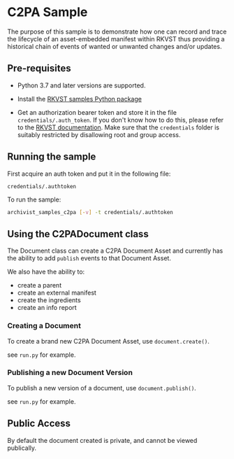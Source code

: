 # C2PA Sample

The purpose of this sample is to demonstrate how one can record and trace the lifecycle of an asset-embedded manifest within RKVST thus providing a historical chain of events of wanted or unwanted changes and/or updates.


## Pre-requisites

* Python 3.7 and later versions are supported.

* Install the [RKVST samples Python package](https://pypi.org/project/rkvst-samples/ "PyPi package page")

* Get an authorization bearer token and store it in the file `credentials/.auth_token`. If you don't know how to do this, please refer to the [RKVST documentation](https://docs.rkvst.com/docs/rkvst-basics/getting-access-tokens-using-app-registrations/ "Getting an auth token"). Make sure that the `credentials` folder is suitably restricted by disallowing root and group access.


## Running the sample

First acquire an auth token and put it in the following file:

```
credentials/.authtoken
```

To run the sample: 

```bash
archivist_samples_c2pa [-v] -t credentials/.authtoken
```

## Using the C2PADocument class

The Document class can create a C2PA Document Asset and currently has the ability to add
`publish` events to that Document Asset.

We also have the ability to:
* create a parent
* create an external manifest 
* create the ingredients
* create an info report

### Creating a Document

To create a brand new C2PA Document Asset, use `document.create()`.

see `run.py` for example.

### Publishing a new Document Version


To publish a new version of a document, use `document.publish()`.

see `run.py` for example.

## Public Access

By default the document created is private, and cannot be viewed publically.